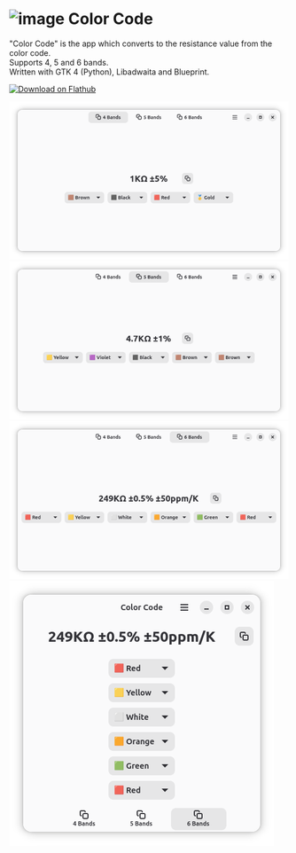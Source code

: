 # ![image](https://raw.githubusercontent.com/oyajun/color-code/216d995feeff738eeae765b12027cfe9cf87cbaf/data/icons/hicolor/scalable/apps/com.oyajun.ColorCode.svg) Color Code

"Color Code" is the app which converts to the resistance value from the color code.  
Supports 4, 5 and 6 bands.  
Written with GTK 4 (Python), Libadwaita and Blueprint.

<a href='https://flathub.org/apps/com.oyajun.ColorCode'>
    <img width='240' alt='Download on Flathub' src='https://flathub.org/api/badge?locale=en'/>
</a>

![image](https://raw.githubusercontent.com/oyajun/color-code/main/data/screenshots/screenshot1.png)
![image](https://raw.githubusercontent.com/oyajun/color-code/main/data/screenshots/screenshot2.png)
![image](https://raw.githubusercontent.com/oyajun/color-code/main/data/screenshots/screenshot3.png)
![image](https://raw.githubusercontent.com/oyajun/color-code/main/data/screenshots/screenshot4.png)
